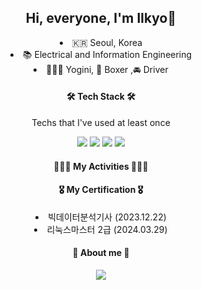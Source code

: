 <div align=center>	

## Hi, everyone, I'm Ilkyo👋

<li> 🇰🇷  Seoul, Korea </li>
<li> 📚  Electrical and Information Engineering </li>
<li> 🧘🏻‍♀️  Yogini, 🥊 Boxer ,🚘 Driver </li>



<h4 align="center"> 🛠 Tech Stack 🛠 </h4>

Techs that I've used at least once

  <img src="https://img.shields.io/badge/Python-3776AB?style=for-the-badge&logo=Python&logoColor=white"> <img src="https://img.shields.io/badge/C-A8B9CC?style=for-the-badge&logo=C&logoColor=white"> <img src="https://img.shields.io/badge/MySQL-4479A1?style=for-the-badge&logo=MySQL&logoColor=white"> <img src="https://img.shields.io/badge/JavaScript-F7DF1E?style=for-the-badge&logo=JavaScript&logoColor=white">


<h4> 🏄🏻‍♀️ My Activities 🏄🏻‍♀️ </h4>


<h4> 🎖️ My Certification 🎖️ </h4>
<li> 빅데이터분석기사 (2023.12.22)</li>
<li> 리눅스마스터 2급 (2024.03.29)</li>


<h4 align="center"> 👀  About me  👀 </h4>
<img src="https://img.shields.io/badge/Instagram-E4405F?style=for-the-badge&logo=Instagram&logoColor=white">

<div>
<!--
![Top Langs](https://github-readme-stats.vercel.app/api/top-langs/?username=ILKYOYANG)
--!>
